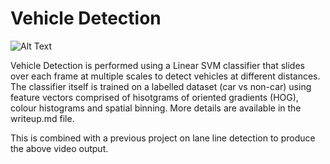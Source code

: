 # Vehicle Detection

![Alt Text](https://media.giphy.com/media/SJ9ySFtqGbQSifywwS/giphy-downsized-large.gif)

Vehicle Detection is performed using a Linear SVM classifier that slides over each frame at multiple scales to detect vehicles at different distances. The classifier itself is trained on a labelled dataset (car vs non-car) using feature vectors comprised of hisotgrams of oriented gradients (HOG), colour histograms and spatial binning. More details are available in the writeup.md file.

This is combined with a previous project on lane line detection to produce the above video output.
